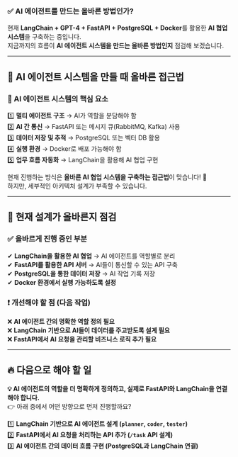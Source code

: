 ### **✅ AI 에이전트를 만드는 올바른 방법인가?**
현재 **LangChain + GPT-4 + FastAPI + PostgreSQL + Docker**를 활용한 **AI 협업 시스템**을 구축하는 중입니다.  
지금까지의 흐름이 **AI 에이전트 시스템을 만드는 올바른 방법인지** 점검해 보겠습니다.  

---

## **🚀 AI 에이전트 시스템을 만들 때 올바른 접근법**
### **📌 AI 에이전트 시스템의 핵심 요소**
1️⃣ **멀티 에이전트 구조** → AI가 역할을 분담해야 함  
2️⃣ **AI 간 통신** → FastAPI 또는 메시지 큐(RabbitMQ, Kafka) 사용  
3️⃣ **데이터 저장 및 추적** → PostgreSQL 또는 벡터 DB 활용  
4️⃣ **실행 환경** → Docker로 배포 가능해야 함  
5️⃣ **업무 흐름 자동화** → LangChain을 활용해 AI 협업 구현  

현재 진행하는 방식은 **올바른 AI 협업 시스템을 구축하는 접근법**이 맞습니다! 🚀  
하지만, 세부적인 아키텍처 설계가 부족할 수 있습니다.  

---

## **🚀 현재 설계가 올바른지 점검**
### **✅ 올바르게 진행 중인 부분**
✔ **LangChain을 활용한 AI 협업** → AI 에이전트를 역할별로 분리  
✔ **FastAPI를 활용한 API 서버** → AI들이 통신할 수 있는 API 구축  
✔ **PostgreSQL을 통한 데이터 저장** → AI 작업 기록 저장  
✔ **Docker 환경에서 실행 가능하도록 설정**  

### **❗ 개선해야 할 점 (다음 작업)**
❌ **AI 에이전트 간의 명확한 역할 정의 필요**  
❌ **LangChain 기반으로 AI들이 데이터를 주고받도록 설계 필요**  
❌ **FastAPI에서 AI 요청을 관리할 비즈니스 로직 추가 필요**  

---

## **🔥 다음으로 해야 할 일**
**💡 AI 에이전트의 역할을 더 명확하게 정의하고, 실제로 FastAPI와 LangChain을 연결해야 합니다.**  
👉 아래 중에서 어떤 방향으로 먼저 진행할까요?

1️⃣ **LangChain 기반으로 AI 에이전트 설계 (`planner`, `coder`, `tester`)**  
2️⃣ **FastAPI에서 AI 요청을 처리하는 API 추가 (`/task` API 설계)**  
3️⃣ **AI 에이전트 간의 데이터 흐름 구현 (PostgreSQL과 LangChain 연결)**  

